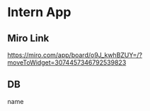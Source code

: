 # Intern App
## Miro Link
https://miro.com/app/board/o9J_kwhBZUY=/?moveToWidget=3074457346792539823
## DB
name
